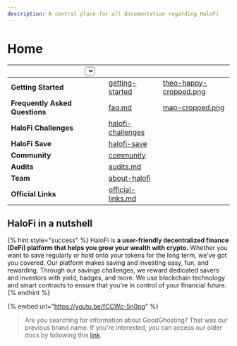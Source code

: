 ```yaml
---
description: A central place for all documentation regarding HaloFi
---
```


# Home

<table data-card-size="large" data-view="cards"><thead><tr><th></th><th data-hidden><select></select></th><th data-hidden></th><th data-hidden data-card-target data-type="content-ref"></th><th data-hidden data-card-cover data-type="files"></th></tr></thead><tbody><tr><td><strong>Getting Started</strong></td><td></td><td></td><td><a href="hub/getting-started/">getting-started</a></td><td><a href=".gitbook/assets/theo-happy-cropped.png">theo-happy-cropped.png</a></td></tr><tr><td><strong>Frequently Asked Questions</strong></td><td></td><td></td><td><a href="faq.md">faq.md</a></td><td><a href=".gitbook/assets/map-cropped.png">map-cropped.png</a></td></tr><tr><td><strong>HaloFi Challenges</strong></td><td></td><td></td><td><a href="halofi-challenges/">halofi-challenges</a></td><td></td></tr><tr><td><strong>HaloFi Save</strong></td><td></td><td></td><td><a href="halofi-save/">halofi-save</a></td><td></td></tr><tr><td><strong>Community</strong></td><td></td><td></td><td><a href="community/">community</a></td><td></td></tr><tr><td><strong>Audits</strong></td><td></td><td></td><td><a href="audits.md">audits.md</a></td><td></td></tr><tr><td><strong>Team</strong></td><td></td><td></td><td><a href="about-halofi/">about-halofi</a></td><td></td></tr><tr><td><strong>Official Links</strong></td><td></td><td></td><td><a href="official-links.md">official-links.md</a></td><td></td></tr></tbody></table>

## HaloFi in a nutshell

{% hint style="success" %}
HaloFi is **a user-friendly decentralized finance (DeFi) platform that helps you grow your wealth with crypto.** Whether you want to save regularly or hold onto your tokens for the long term, we've got you covered. Our platform makes saving and investing easy, fun, and rewarding. Through our savings challenges, we reward dedicated savers and investors with yield, badges, and more. We use blockchain technology and smart contracts to ensure that you're in control of your financial future.
{% endhint %}

{% embed url="https://youtu.be/fCCWc-5n0pg" %}

> Are you searching for information about GoodGhosting? That was our previous brand name. If you're interested, you can access our older docs by following this [link](https://app.gitbook.com/o/ItTJOxkzAQfWeUr5bLlh/s/yEEvzWYNy0G7zbGeDjkt/).

